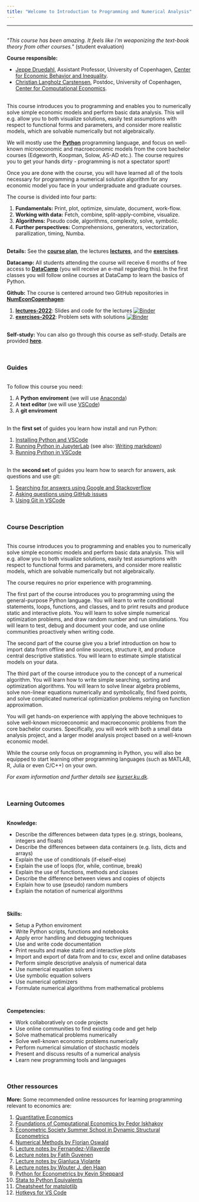```yaml
---
title: "Welcome to Introduction to Programming and Numerical Analysis"
---
```

___

<br />*"This course has been amazing. It feels like i'm weaponizing the text-book theory from other courses."* (student evaluation)

**Course responsible:** 
* [Jeppe Druedahl](https://sites.google.com/view/jeppe-druedahl/), Assistant Professor, University of Copenhagen, [Center for Economic Behavior and Inequality](https://www.econ.ku.dk/cebi).
* [Christian Langholz Carstensen](https://www.economics.ku.dk/staff/vip/?pure=en/persons/305656), Postdoc, University of Copenhagen, [Center for Computational Economics](https://www.econ.ku.dk/cce). 

<br />This course introduces you to programming and enables you to numerically solve simple economic models and perform basic data analysis. This will e.g. allow you to both visualize solutions, easily test assumptions with respect to functional forms and parameters, and consider more realistic models, which are solvable numerically but not algebraically. 

We will mostly use the **[Python](https://www.python.org/)** programming language, and focus on well-known  microeconomic and macroeconomic models from the core bachelor courses (Edgeworth, Koopman, Solow, AS-AD etc.). The course requires you to get your hands dirty - programming is not a spectator sport!

Once you are done with the course, you will have learned all of the tools necessary for programming a numerical solution algorithm for any economic model you face in your undergraduate and graduate courses. 

The course is divided into four parts:

1. **Fundamentals:** Print, plot, optimize, simulate, document, work-flow.
2. **Working with data:** Fetch, combine, split-apply-combine, visualize.
3. **Algorithms:** Pseudo code, algorithms, complexity, solve, symbolic.
4. **Further perspectives:** Comprehensions, generators, vectorization, parallization, timing, Numba.

<br />**Details:** See the **[course plan](/course-plan/)**, the lectures **[lectures](/lectures/)**, and the **[exercises](/exercises/)**.

**Datacamp:** All students attending the course will receive 6 months of free access to **[DataCamp](https://www.datacamp.com/home)** (you will receive an e-mail regarding this). In the first classes you will follow online courses at DataCamp to learn the basics of Python. 

**Github:** The course is centered arround two GitHub repositories in **[NumEconCopenhagen](https://github.com/NumEconCopenhagen)**:

1. **[lectures-2022](https://github.com/NumEconCopenhagen/lectures-2022)**: Slides and code for the lectures [![Binder](https://mybinder.org/badge_logo.svg)](https://mybinder.org/v2/gh/NumEconCopenhagen/lectures-2022/master?urlpath=lab)
2. **[exercises-2022](https://github.com/NumEconCopenhagen/exercises-2022)**: Problem sets with solutions [![Binder](https://mybinder.org/badge_logo.svg)](https://mybinder.org/v2/gh/NumEconCopenhagen/exercises-2022/master?urlpath=lab)

<br />**Self-study:** You can also go through this course as self-study. Details are provided **[here](/self-study/)**.

&nbsp;

### Guides

<br />To follow this course you need:

1. A **Python enviroment** (we will use [Anaconda](https://www.anaconda.com))
2. A **text editor** (we will use [VSCode](https://code.visualstudio.com/))
3. A **git enviroment**

<br />In the **first set** of guides you learn how install and run Python:

1. [Installing Python and VSCode](/guides/python-setup)
2. [Running Python in JupyterLab](/guides/jupyterlab) (see also: [Writing markdown](https://www.markdownguide.org/basic-syntax/))
3. [Running Python in VSCode](/guides/vscode-basics)

<br />In the **second set** of guides you learn how to search for answers, ask questions and use git:

1. [Searching for answers using Google and Stackoverflow](/guides/searching)
2. [Asking questions using GitHub issues](/guides/github-issues)
3. [Using Git in VSCode](/guides/vscode-git)

&nbsp;

### Course Description

<br />This course introduces you to programming and enables you to numerically solve simple economic models and perform basic data analysis. This will e.g. allow you to both visualize solutions, easily test assumptions with respect to functional forms and parameters, and consider more realistic models, which are solvable numerically but not algebraically. 

The course requires no prior experience with programming.

The first part of the course introduces you to programming using the general-purpose Python language. You will learn to write conditional statements, loops, functions, and classes, and to print results and produce static and interactive plots. You will learn to solve simple numerical optimization problems, and draw random number and run simulations. You will learn to test, debug and document your code, and use online communities proactively when writing code. 

The second part of the course give you a brief introduction on how to import data from offline and online sources, structure it, and produce central descriptive statistics. You will learn to estimate simple statistical models on your data.

The third part of the course introduce you to the concept of a numerical algorithm. You will learn how to write simple searching, sorting and optimization algorithms. You will learn to solve linear algebra problems, solve non-linear equations numerically and symbolically, find fixed points, and solve complicated numerical optimization problems relying on function approximation.

You will get hands-on experience with applying the above techniques to solve well-known microeconomic and macroeconomic problems from the core bachelor courses. Specifically, you will work with both a small data analysis project, and a larger model analysis project based on a well-known economic model.

While the course only focus on programming in Python, you will also be equipped to start learning other programming languages (such as MATLAB, R, Julia or even C/C++) on your own.

*For exam information and further details see [kurser.ku.dk](http://kurser.ku.dk/course/a%C3%98ka08232u/2021-2022).*

&nbsp;

### Learning Outcomes

<br />**Knowledge:**

* Describe the differences between data types (e.g.  strings, booleans, integers and floats)
* Describe the differences between data containers (e.g. lists, dicts and arrays)
* Explain the use of conditionals (if-elseif-else)
* Explain the use of loops (for, while, continue, break)
* Explain the use of functions, methods and classes
* Describe the difference between views and copies of objects
* Explain how to use (pseudo) random numbers
* Explain the notation of numerical algorithms

&nbsp;

**Skills:**

* Setup a Python enviroment
* Write Python scripts, functions and notebooks
* Apply error handling and debugging techniques
* Use and write code documentation
* Print results and make static and interactive plots
* Import and export of data from and to csv, excel and online databases
* Perform simple descriptive analysis  of numerical data
* Use numerical equation solvers
* Use symbolic equation solvers
* Use numerical optimizers
* Formulate numerical algorithms from mathematical problems

&nbsp;

**Competencies:**

* Work collaboratively on code projects
* Use online communities to find existing code and get help
* Solve mathematical problems numerically
* Solve well-known economic problems numerically
* Perform numerical simulation of stochastic models
* Present and discuss results of a numerical analysis
* Learn new programming tools and languages

&nbsp;

### Other ressources

**More:** Some recommended online ressources for learning programming relevant to economics are:

1. [Quantitative Economics](https://lectures.quantecon.org/)
1. [Foundations of Computational Economics by Fedor Iskhakov](https://fedor.iskh.me/compecon)
1. [Econometric Society Summer School in Dynamic Structural Econometrics](https://dseconf.org/dse2021)
1. [Numerical Methods by Florian Oswald](https://github.com/floswald/NumericalMethods)
1. [Lecture notes by Fernandez-Villaverde](https://www.sas.upenn.edu/~jesusfv/teaching.html)
1. [Lecture notes by Fatih Guvenen](https://fatihguvenen.com/teaching/econ8185-phd-computation-empirics/)
1. [Lecture notes by Gianluca Violante](https://sites.google.com/a/nyu.edu/glviolante/teaching/quantmacro15)
1. [Lecture notes by Wouter J. den Haan](http://www.wouterdenhaan.com/notes.htm)
1. [Python for Econometrics by Kevin Sheppard](https://www.kevinsheppard.com/Python_for_Econometrics)
1. [Stata to Python Equivalents](http://www.danielmsullivan.com/pages/tutorial_stata_to_python.html)
1. [Cheatsheet for matplotlib](https://github.com/rougier/matplotlib-cheatsheet)
1. [Hotkeys for VS Code](https://code.visualstudio.com/shortcuts/keyboard-shortcuts-macos.pdf?WT.mc_id=code-online-jopapa)